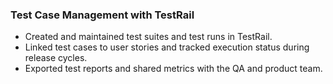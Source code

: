 ### Test Case Management with TestRail

- Created and maintained test suites and test runs in TestRail.
- Linked test cases to user stories and tracked execution status during release cycles.
- Exported test reports and shared metrics with the QA and product team.
